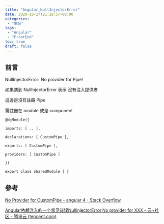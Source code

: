```yaml
---
title: "Angular_NullInjectorError"
date: 2020-10-27T21:28:57+08:00
categories:
 - "筆記"
tags:
 - "Angular"
 - "FrontEnd"
toc: true
draft: false
---
```


<!--more-->

## 前言

NullInjectorError: No provider for Pipe!

如果遇到 NullInjectorError 表示 沒有注入提供者

這邊是沒有註冊 Pipe

需註冊在 module 或是 component

```
@NgModule({

imports: [ .. ],

declarations: [ CustomPipe ],

exports: [ CustomPipe ],

providers: [ CustomPipe ]

})

export class SharedModule { }
```

## 參考

[No Provider for CustomPipe - angular 4 - Stack Overflow](https://stackoverflow.com/questions/46299952/no-provider-for-custompipe-angular-4)

[Angular依赖注入的一个常见错误NullInjectorError,No provider for XXX - 云+社区 - 腾讯云 (tencent.com)](https://cloud.tencent.com/developer/article/1700456)